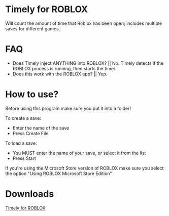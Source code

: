 # Timely for ROBLOX
Will count the amount of time that Roblox has been open; includes multiple saves for different games.

# FAQ
- Does Timely inject ANYTHING into ROBLOX? || No. Timely detects if the ROBLOX process is running, then starts the timer.
- Does this work with the ROBLOX app? || Yep.

# How to use?
Before using this program make sure you put it into a folder!

To create a save:
- Enter the name of the save
- Press Create File

To load a save:
- You MUST enter the name of your save, or select it from the list
- Press Start

If you're using the Microsoft Store version of ROBLOX make sure you select the option "Using ROBLOX Microsoft Store Edition"

# Downloads
[Timely for ROBLOX](https://github.com/6eamed/timely-for-roblox/releases)

